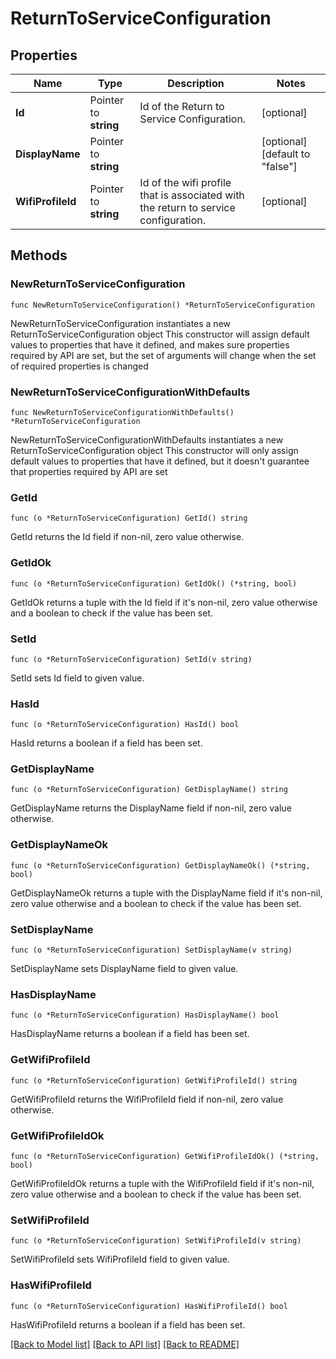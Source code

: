 # ReturnToServiceConfiguration

## Properties

Name | Type | Description | Notes
------------ | ------------- | ------------- | -------------
**Id** | Pointer to **string** | Id of the Return to Service Configuration. | [optional] 
**DisplayName** | Pointer to **string** |  | [optional] [default to "false"]
**WifiProfileId** | Pointer to **string** | Id of the wifi profile that is associated with the return to service configuration. | [optional] 

## Methods

### NewReturnToServiceConfiguration

`func NewReturnToServiceConfiguration() *ReturnToServiceConfiguration`

NewReturnToServiceConfiguration instantiates a new ReturnToServiceConfiguration object
This constructor will assign default values to properties that have it defined,
and makes sure properties required by API are set, but the set of arguments
will change when the set of required properties is changed

### NewReturnToServiceConfigurationWithDefaults

`func NewReturnToServiceConfigurationWithDefaults() *ReturnToServiceConfiguration`

NewReturnToServiceConfigurationWithDefaults instantiates a new ReturnToServiceConfiguration object
This constructor will only assign default values to properties that have it defined,
but it doesn't guarantee that properties required by API are set

### GetId

`func (o *ReturnToServiceConfiguration) GetId() string`

GetId returns the Id field if non-nil, zero value otherwise.

### GetIdOk

`func (o *ReturnToServiceConfiguration) GetIdOk() (*string, bool)`

GetIdOk returns a tuple with the Id field if it's non-nil, zero value otherwise
and a boolean to check if the value has been set.

### SetId

`func (o *ReturnToServiceConfiguration) SetId(v string)`

SetId sets Id field to given value.

### HasId

`func (o *ReturnToServiceConfiguration) HasId() bool`

HasId returns a boolean if a field has been set.

### GetDisplayName

`func (o *ReturnToServiceConfiguration) GetDisplayName() string`

GetDisplayName returns the DisplayName field if non-nil, zero value otherwise.

### GetDisplayNameOk

`func (o *ReturnToServiceConfiguration) GetDisplayNameOk() (*string, bool)`

GetDisplayNameOk returns a tuple with the DisplayName field if it's non-nil, zero value otherwise
and a boolean to check if the value has been set.

### SetDisplayName

`func (o *ReturnToServiceConfiguration) SetDisplayName(v string)`

SetDisplayName sets DisplayName field to given value.

### HasDisplayName

`func (o *ReturnToServiceConfiguration) HasDisplayName() bool`

HasDisplayName returns a boolean if a field has been set.

### GetWifiProfileId

`func (o *ReturnToServiceConfiguration) GetWifiProfileId() string`

GetWifiProfileId returns the WifiProfileId field if non-nil, zero value otherwise.

### GetWifiProfileIdOk

`func (o *ReturnToServiceConfiguration) GetWifiProfileIdOk() (*string, bool)`

GetWifiProfileIdOk returns a tuple with the WifiProfileId field if it's non-nil, zero value otherwise
and a boolean to check if the value has been set.

### SetWifiProfileId

`func (o *ReturnToServiceConfiguration) SetWifiProfileId(v string)`

SetWifiProfileId sets WifiProfileId field to given value.

### HasWifiProfileId

`func (o *ReturnToServiceConfiguration) HasWifiProfileId() bool`

HasWifiProfileId returns a boolean if a field has been set.


[[Back to Model list]](../README.md#documentation-for-models) [[Back to API list]](../README.md#documentation-for-api-endpoints) [[Back to README]](../README.md)



